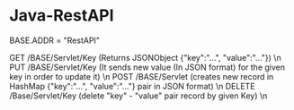 # Java-RestAPI
BASE.ADDR = "RestAPI"

GET /BASE/Servlet/Key (Returns JSONObject {"key":"...", "value":"..."}) \n
PUT /BASE/Servlet/Key (It sends new value (In JSON format) for the given key in order to update it) \n
POST /BASE/Servlet (creates new record in HashMap {"key":"...", "value":"..."} pair in JSON format) \n 
DELETE /Base/Servlet/Key (delete "key" - "value" pair record by given Key) \n
